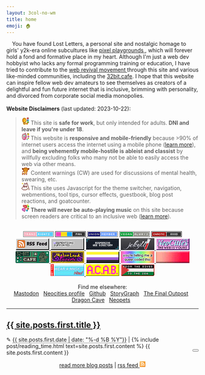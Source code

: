 ```yaml
---
layout: 3col-no-wm
title: home
emoji: 🏠
---
```


<article>
    <img class="theme-image" style="margin: 0 15px 5px 0;" align="left" alt=""/>
    You have found Lost Letters, a personal site and nostalgic homage to girls' y2k-era online subcultures like 
    <a target="_blank" href="https://zine.yesterweb.org/issue-00/index.php?page=8">
        pixel playgrounds
    </a>, which will forever hold a fond and formative place in my heart. Although I'm just a web dev hobbyist who lacks any formal programming training or education, I have tried to contribute to the 
    <a target="_blank" href="https://thoughts.melonking.net/guides/introduction-to-the-web-revival-1-what-is-the-web-revival">
        web revival movement
    </a> through this site and various like-minded communities, including the <a target="_blank" href="https://www.32bit.cafe">32bit.cafe</a>. I hope that this website can inspire fellow web dev amateurs to see themselves as creators of a delightful and fun future internet that is inclusive, brimming with personality, and divorced from corporate social media monopolies.
    <br>
    <br>
    <b>Website Disclaimers</b> (last updated: 2023-10-22): 
    <blockquote>
        <img src="/graphics/toy/emoticons/warning-watercolor.gif" alt=""> This site is <b>safe for work</b>, but only intended for adults. <b>DNI and leave if you're under 18</b>.
        <br>
        <img src="/graphics/toy/emoticons/cellphone-watercolor.gif" alt=""> This website is <b>responsive and mobile-friendly</b> because >90% of internet users access the internet using a mobile phone (<a target="_blank" href="https://explodingtopics.com/blog/mobile-internet-traffic#percentage-of-mobile-traffic">learn more</a>), and <b>being vehemently mobile-hostile is ableist and classist</b> by willfully excluding folks who many not be able to easily access the web via other means.
        <br>
        <img src="/graphics/toy/emoticons/alert-deer.gif" alt=""> Content warnings (CW) are used for discussions of mental health, swearing, etc.
        <br>
        <img src="/graphics/toy/emoticons/distracted-moomin.gif" alt=""> This site uses Javascript for the theme switcher, navigation, webmentions, tool tips, cursor effects, guestbook, blog post reactions, and goatcounter.
        <br>
        <img src="/graphics/toy/emoticons/hearts-2-watercolor.gif" alt=""> <b>There will never be auto-playing music</b> on this site because screen readers are critical to an inclusive web (<a target="_blank" href="https://accessibility.its.uconn.edu/auto-playing-media-and-multimedia/">learn more</a>).
        <br>
    </blockquote>
</article>
<div class="buttons-index noext" style="text-align: center; image-rendering: pixelated;"> <!-- Button Wall -->
    <br>
    <img src="/graphics/toy/tags/transrights.png" title="trans rights!">
    <a target="_blank" href="/pride/">
        <img src="/graphics/toy/tags/lgbt_pan.png" title="pansexual af">
    </a>
    <img src="/graphics/toy/tags/union-member.png" title="Union Strong!">
    <img src="/graphics/toy/tags/veganalways.png" title="I'm just doing the best I can in Japan where it's horrible for vegans 🙃">
    <a target="_blank" href="/origins/">
        <img src="/graphics/toy/tags/alignment_chaotic_good.png" title="click for my chaotic good origin story">
    </a>
    <br>
    <a target="_blank" href="https://lostletters.neocities.org/feed.xml">
        <img src="/graphics/linkout/rss.gif" title="Only my freshest blog posts delivered straight to you via RSS!">
    </a>
    <a target="_blank" href="https://webmentions.neocities.org/">
        <img src="/graphics/linkout/webmentions_anim.gif" title="If you mention this site's URL on mastodon, it'll display like a comment on that specific page! So cool, right? Go enable it on your site too!">
    </a>
    <a target="_blank" href="https://kalechips.net/responsive/index">
        <img src="/graphics/linkout/responsive-web-directory.png" title="Part of the Responsive Web Directory because the vast majority of the world accesses the web with phones, and it's critical to be inclusive to folks who may not be able to access the small web any other way.">
    </a>
    <a target="_blank" href="https://jekyllrb.com/">
        <img src="/graphics/linkout/jekyll.png" title="I use Jekyll as my Static Site Generator">
    </a>
    <a target="_blank" href="https://neocities.org/site/lostletters">
        <img src="/graphics/linkout/neocitiespink.gif" title="Proudly hosted by NeoCities!">
    </a>
    <a target="_blank" href="https://32bit.cafe/">
        <img src="/graphics/linkout/32bitcafe.gif" title="32bit.cafe is an awesome 18+ community of website hobbyists and pros. The cafe site has tutorials and resources to help you build your own place on the web and more.">
    </a>
    <a target="_blank" href="https://forum.melonland.net/">
        <img src="/graphics/linkout/melonland-forum.gif" title="Find me on the MelonLand Forum as Lost Letters!">
    </a>
    <a target="_blank" href="https://rainy.gay/">
        <img src="/graphics/linkout/nonbinary.png" title="nonbinary pride button by Dime">
    </a>
    <a target="_blank" href="https://plasticdino.neocities.org/graphics">
        <img src="/graphics/linkout/queer.png" title="You're telling me a queer coded this button by kitty">
    </a>
    <a target="_blank" href="https://yesterweb.org/no-to-web3/">
        <img src="/graphics/linkout/nft_sadgrl.gif" title="anti-NFT button by sadgrl.online">
    </a>
    <a target="_blank" href="https://yourdevilfriends.neocities.org/creative/freebies">
        <img src="/graphics/linkout/masknow.png" title="Wear a mask now button by devils">
    </a>
    <img src="/graphics/linkout/acab.gif" title="ACAB button - not sure who made this, so please drop me a note if you know who did in my guestbook. Attribution is so important!">
    <a target="_blank" href="https://hillhouse.neocities.org/journal/notes/palestine">
        <img src="/graphics/linkout/palestine-hillhouse.gif" alt="the Palestinian flag with overlaying text that says From the river to the sea Palestine will be free" title="Click for ways to support freeing Palestine; button by hillhouse">
    </a>
</div>
<div class="elsewhere-index" style="text-align: center;">
    <br>
    Find me elsewhere:
    <br>
    <a target="_blank" href="https://cutie.city/@lostletters" rel="me">Mastodon</a>&nbsp;&nbsp;
    <a target="_blank" href="https://neocities.org/site/lostletters">Neocities profile</a>&nbsp;&nbsp;
    <a target="_blank" href="https://github.com/toritried/lostletters">Github</a>&nbsp;&nbsp;
    <a target="_blank" href="https://app.thestorygraph.com/profile/lostletters" rel="me">StoryGraph</a>&nbsp;&nbsp;
    <a target="_blank" href="https://finaloutpost.net/visit/lostletters" rel="me">The Final Outpost</a>&nbsp;&nbsp;
    <a target="_blank" href="https://dragcave.net/user/lostletters" rel="me">Dragon Cave</a>&nbsp;&nbsp;
    <a target="_blank" href="https://neopets.com/userlookup.phtml?user=waterfish57" rel="me">Neopets</a>&nbsp;&nbsp;
</div>
<hr>
<img class="theme-stamp" align="right" style="margin: 10px 20px;">
<article>
    <h1><a href="{{ site.posts.first.url }}">{{ site.posts.first.title }}</a></h1>
    &#x270E; <text style="border-bottom: 1px dotted;">{{ site.posts.first.date | date: "%-d %B %Y"}}</text> | {% include post/reading_time.html text=site.posts.first.content %}
    {{ site.posts.first.content }}
    <button class="tinylytics_kudos" data-path="{{ site.posts.first.url }}" style="float:right;"></button>
    <br>
    <p style="text-align: center;">
        <a href="/blog.html">read more blog posts</a> | 
        <a target="_blank" href="https://lostletters.neocities.org/feed.xml">rss feed 
            <img src="/graphics/layout/v1_laceletter/feed.gif" width="16px" style="cursor: pointer;"/>
        </a>
    </p>
</article>
